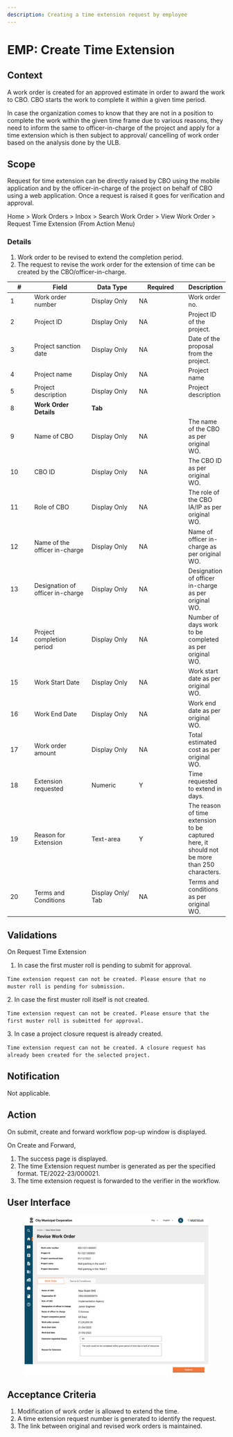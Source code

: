 ```yaml
---
description: Creating a time extension request by employee
---
```


# EMP: Create Time Extension

## Context

A work order is created for an approved estimate in order to award the work to CBO. CBO starts the work to complete it within a given time period.

In case the organization comes to know that they are not in a position to complete the work within the given time frame due to various reasons, they need to inform the same to officer-in-charge of the project and apply for a time extension which is then subject to approval/ cancelling of work order based on the analysis done by the ULB.

## Scope <a href="#scope" id="scope"></a>

Request for time extension can be directly raised by CBO using the mobile application and by the officer-in-charge of the project on behalf of CBO using a web application. Once a request is raised it goes for verification and approval.

Home > Work Orders > Inbox > Search Work Order > View Work Order > Request Time Extension (From Action Menu)

### Details <a href="#details" id="details"></a>

1. Work order to be revised to extend the completion period.
2. The request to revise the work order for the extension of time can be created by the CBO/officer-in-charge.

<table><thead><tr><th width="70">#</th><th width="167">Field</th><th width="143">Data Type</th><th width="148">Required</th><th>Description</th></tr></thead><tbody><tr><td>1</td><td>Work order number</td><td>Display Only</td><td>NA</td><td>Work order no.</td></tr><tr><td>2</td><td>Project ID</td><td>Display Only</td><td>NA</td><td>Project ID of the project.</td></tr><tr><td>3</td><td>Project sanction date</td><td>Display Only</td><td>NA</td><td>Date of the proposal from the project.</td></tr><tr><td>4</td><td>Project name</td><td>Display Only</td><td>NA</td><td>Project name</td></tr><tr><td>5</td><td>Project description</td><td>Display Only</td><td>NA</td><td>Project description</td></tr><tr><td>8</td><td><strong>Work Order Details</strong></td><td><strong>Tab</strong></td><td> </td><td> </td></tr><tr><td>9</td><td>Name of CBO</td><td>Display Only</td><td>NA</td><td>The name of the CBO as per original WO.</td></tr><tr><td>10</td><td>CBO ID</td><td>Display Only</td><td>NA</td><td>The CBO ID as per original WO.</td></tr><tr><td>11</td><td>Role of CBO</td><td>Display Only</td><td>NA</td><td>The role of the CBO IA/IP as per original WO.</td></tr><tr><td>12</td><td>Name of the officer in-charge</td><td>Display Only</td><td>NA</td><td>Name of officer in-charge as per original WO.</td></tr><tr><td>13</td><td>Designation of officer in-charge</td><td>Display Only</td><td>NA</td><td>Designation of officer in-charge as per original WO.</td></tr><tr><td>14</td><td>Project completion period</td><td>Display Only</td><td>NA</td><td>Number of days work to be completed as per original WO.</td></tr><tr><td>15</td><td>Work Start Date</td><td>Display Only</td><td>NA</td><td>Work start date as per original WO.</td></tr><tr><td>16</td><td>Work End Date</td><td>Display Only</td><td>NA</td><td>Work end date as per original WO.</td></tr><tr><td>17</td><td>Work order amount</td><td>Display Only</td><td>NA</td><td>Total estimated cost as per original WO.</td></tr><tr><td>18</td><td>Extension requested</td><td>Numeric</td><td>Y</td><td>Time requested to extend in days.</td></tr><tr><td>19</td><td>Reason for Extension</td><td>Text-area</td><td>Y</td><td>The reason of time extension to be captured here, it should not be more than 250 characters.</td></tr><tr><td>20</td><td>Terms and Conditions</td><td>Display Only/ Tab</td><td>NA</td><td>Terms and conditions as per original WO.</td></tr></tbody></table>

## Validations

On Request Time Extension

1. In case the first muster roll is pending to submit for approval.

`Time extension request can not be created. Please ensure that no muster roll is pending for submission.`

2\. In case the first muster roll itself is not created.

`Time extension request can not be created. Please ensure that the first muster roll is submitted for approval.`

3\. In case a project closure request is already created.

`Time extension request can not be created. A closure request has already been created for the selected project.`

## Notification

Not applicable.

## Action

On submit, create and forward workflow pop-up window is displayed.

On Create and Forward,

1. The success page is displayed.
2. The time Extension request number is generated as per the specified format. TE/2022-23/000021.
3. The time extension request is forwarded to the verifier in the workflow.

## User Interface

<figure><img src="../../../../../../.gitbook/assets/WOTE_EMP.png" alt=""><figcaption></figcaption></figure>

## Acceptance Criteria

1. Modification of work order is allowed to extend the time.
2. A time extension request number is generated to identify the request.
3. The link between original and revised work orders is maintained.



&#x20;

